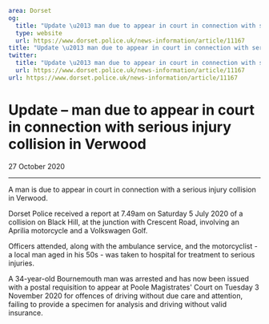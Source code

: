 ```yaml
area: Dorset
og:
  title: "Update \u2013 man due to appear in court in connection with serious injury collision in Verwood"
  type: website
  url: https://www.dorset.police.uk/news-information/article/11167
title: "Update \u2013 man due to appear in court in connection with serious injury collision in Verwood |"
twitter:
  title: "Update \u2013 man due to appear in court in connection with serious injury collision in Verwood"
  url: https://www.dorset.police.uk/news-information/article/11167
url: https://www.dorset.police.uk/news-information/article/11167
```

# Update – man due to appear in court in connection with serious injury collision in Verwood

27 October 2020

* * *

A man is due to appear in court in connection with a serious injury collision in Verwood.

Dorset Police received a report at 7.49am on Saturday 5 July 2020 of a collision on Black Hill, at the junction with Crescent Road, involving an Aprilia motorcycle and a Volkswagen Golf.

Officers attended, along with the ambulance service, and the motorcyclist - a local man aged in his 50s - was taken to hospital for treatment to serious injuries.

A 34-year-old Bournemouth man was arrested and has now been issued with a postal requisition to appear at Poole Magistrates' Court on Tuesday 3 November 2020 for offences of driving without due care and attention, failing to provide a specimen for analysis and driving without valid insurance.
